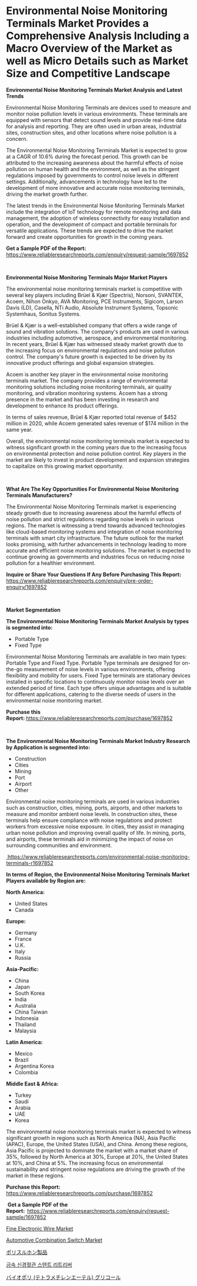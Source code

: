 <p><h1>Environmental Noise Monitoring Terminals Market Provides a Comprehensive Analysis Including a Macro Overview of the Market as well as Micro Details such as Market Size and Competitive Landscape</h1></p><p><strong>Environmental Noise Monitoring Terminals Market Analysis and Latest Trends</strong></p>
<p><p>Environmental Noise Monitoring Terminals are devices used to measure and monitor noise pollution levels in various environments. These terminals are equipped with sensors that detect sound levels and provide real-time data for analysis and reporting. They are often used in urban areas, industrial sites, construction sites, and other locations where noise pollution is a concern.</p><p>The Environmental Noise Monitoring Terminals Market is expected to grow at a CAGR of 10.6% during the forecast period. This growth can be attributed to the increasing awareness about the harmful effects of noise pollution on human health and the environment, as well as the stringent regulations imposed by governments to control noise levels in different settings. Additionally, advancements in technology have led to the development of more innovative and accurate noise monitoring terminals, driving the market growth further.</p><p>The latest trends in the Environmental Noise Monitoring Terminals Market include the integration of IoT technology for remote monitoring and data management, the adoption of wireless connectivity for easy installation and operation, and the development of compact and portable terminals for versatile applications. These trends are expected to drive the market forward and create opportunities for growth in the coming years.</p></p>
<p><strong>Get a Sample PDF of the Report:&nbsp;</strong> <a href="https://www.reliableresearchreports.com/enquiry/request-sample/1697852">https://www.reliableresearchreports.com/enquiry/request-sample/1697852</a></p>
<p>&nbsp;</p>
<p><strong>Environmental Noise Monitoring Terminals Major Market Players</strong></p>
<p><p>The environmental noise monitoring terminals market is competitive with several key players including Brüel & Kjær (Spectris), Norsoni, SVANTEK, Acoem, Nihon Onkyo, AVA Monitoring, PCE Instruments, Sigicom, Larson Davis (LD), Casella, NTi Audio, Absolute Instrument Systems, Topsonic Systemhaus, Sonitus Systems.</p><p>Brüel & Kjær is a well-established company that offers a wide range of sound and vibration solutions. The company's products are used in various industries including automotive, aerospace, and environmental monitoring. In recent years, Brüel & Kjær has witnessed steady market growth due to the increasing focus on environmental regulations and noise pollution control. The company's future growth is expected to be driven by its innovative product offerings and global expansion strategies.</p><p>Acoem is another key player in the environmental noise monitoring terminals market. The company provides a range of environmental monitoring solutions including noise monitoring terminals, air quality monitoring, and vibration monitoring systems. Acoem has a strong presence in the market and has been investing in research and development to enhance its product offerings.</p><p>In terms of sales revenue, Brüel & Kjær reported total revenue of $452 million in 2020, while Acoem generated sales revenue of $174 million in the same year.</p><p>Overall, the environmental noise monitoring terminals market is expected to witness significant growth in the coming years due to the increasing focus on environmental protection and noise pollution control. Key players in the market are likely to invest in product development and expansion strategies to capitalize on this growing market opportunity.</p></p>
<p>&nbsp;</p>
<p><strong>What Are The Key Opportunities For Environmental Noise Monitoring Terminals Manufacturers?</strong></p>
<p><p>The Environmental Noise Monitoring Terminals market is experiencing steady growth due to increasing awareness about the harmful effects of noise pollution and strict regulations regarding noise levels in various regions. The market is witnessing a trend towards advanced technologies like cloud-based monitoring systems and integration of noise monitoring terminals with smart city infrastructure. The future outlook for the market looks promising, with further advancements in technology leading to more accurate and efficient noise monitoring solutions. The market is expected to continue growing as governments and industries focus on reducing noise pollution for a healthier environment.</p></p>
<p><strong>Inquire or Share Your Questions If Any Before Purchasing This Report:</strong> <a href="https://www.reliableresearchreports.com/enquiry/pre-order-enquiry/1697852">https://www.reliableresearchreports.com/enquiry/pre-order-enquiry/1697852</a></p>
<p>&nbsp;</p>
<p><strong>Market Segmentation</strong></p>
<p><strong>The Environmental Noise Monitoring Terminals Market Analysis by types is segmented into:</strong></p>
<p><ul><li>Portable Type</li><li>Fixed Type</li></ul></p>
<p><p>Environmental Noise Monitoring Terminals are available in two main types: Portable Type and Fixed Type. Portable Type terminals are designed for on-the-go measurement of noise levels in various environments, offering flexibility and mobility for users. Fixed Type terminals are stationary devices installed in specific locations to continuously monitor noise levels over an extended period of time. Each type offers unique advantages and is suitable for different applications, catering to the diverse needs of users in the environmental noise monitoring market.</p></p>
<p><strong>Purchase this Report:&nbsp;</strong><a href="https://www.reliableresearchreports.com/purchase/1697852">https://www.reliableresearchreports.com/purchase/1697852</a></p>
<p>&nbsp;</p>
<p><strong>The Environmental Noise Monitoring Terminals Market Industry Research by Application is segmented into:</strong></p>
<p><ul><li>Construction</li><li>Cities</li><li>Mining</li><li>Port</li><li>Airport</li><li>Other</li></ul></p>
<p><p>Environmental noise monitoring terminals are used in various industries such as construction, cities, mining, ports, airports, and other markets to measure and monitor ambient noise levels. In construction sites, these terminals help ensure compliance with noise regulations and protect workers from excessive noise exposure. In cities, they assist in managing urban noise pollution and improving overall quality of life. In mining, ports, and airports, these terminals aid in minimizing the impact of noise on surrounding communities and environment.</p></p>
<p><a href="https://www.reliableresearchreports.com/environmental-noise-monitoring-terminals-r1697852">&nbsp;https://www.reliableresearchreports.com/environmental-noise-monitoring-terminals-r1697852</a></p>
<p><strong>In terms of Region, the Environmental Noise Monitoring Terminals Market Players available by Region are:</strong></p>
<p>
    <p> <strong> North America: </strong>
        <ul>
            <li>United States</li>
            <li>Canada</li>
        </ul>
        </p> 
    <p> <strong> Europe: </strong>
        <ul>
            <li>Germany</li>
            <li>France</li>
            <li>U.K.</li>
            <li>Italy</li>
            <li>Russia</li>
        </ul>
        </p> 
    <p> <strong> Asia-Pacific: </strong>
        <ul>
            <li>China</li>
            <li>Japan</li>
            <li>South Korea</li>
            <li>India</li>
            <li>Australia</li>
            <li>China Taiwan</li>
            <li>Indonesia</li>
            <li>Thailand</li>
            <li>Malaysia</li>
        </ul>
        </p> 
    <p> <strong> Latin America: </strong>
        <ul>
            <li>Mexico</li>
            <li>Brazil</li>
            <li>Argentina Korea</li>
            <li>Colombia</li>
        </ul>
        </p> 
    <p> <strong> Middle East & Africa: </strong>
        <ul>
            <li>Turkey</li>
            <li>Saudi</li>
            <li>Arabia</li>
            <li>UAE</li>
            <li>Korea</li>
        </ul>
    </p>
    </p>
<p><p>The environmental noise monitoring terminals market is expected to witness significant growth in regions such as North America (NA), Asia Pacific (APAC), Europe, the United States (USA), and China. Among these regions, Asia Pacific is projected to dominate the market with a market share of 35%, followed by North America at 30%, Europe at 20%, the United States at 10%, and China at 5%. The increasing focus on environmental sustainability and stringent noise regulations are driving the growth of the market in these regions.</p></p>
<p><strong>Purchase this Report: </strong><a href="https://www.reliableresearchreports.com/purchase/1697852">https://www.reliableresearchreports.com/purchase/1697852</a></p>
<p>&nbsp;<strong>Get a Sample PDF of the Report:&nbsp;&nbsp;</strong><a href="https://www.reliableresearchreports.com/enquiry/request-sample/1697852">https://www.reliableresearchreports.com/enquiry/request-sample/1697852</a></p>
<p><strong></strong></p>
<p><p><a href="https://github.com/SheilaBruen2023/Market-Research-Report-List-1/blob/main/fine-electronic-wire-market.md">Fine Electronic Wire Market</a></p><p><a href="https://github.com/arionmp/Market-Research-Report-List-3/blob/main/automotive-combination-switch-market.md">Automotive Combination Switch Market</a></p><p><a href="https://github.com/schmahlson/Market-Research-Report-List-2/blob/main/4007539100398.md">ポリスルホン製品</a></p><p><a href="https://github.com/lzuwsfreyoq70/Market-Research-Report-List-2/blob/main/3868195106420.md">금속 신경혈관 스텐트 리트리버</a></p><p><a href="https://github.com/TerrellConn/Market-Research-Report-List-1/blob/main/1033706100399.md">バイオポリ (テトラメチレンエーテル) グリコール</a></p></p>